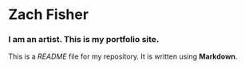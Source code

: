 # Zach Fisher

### I am an artist. This is my portfolio site.

This is a *README* file for my repository. It is written using **Markdown**.
